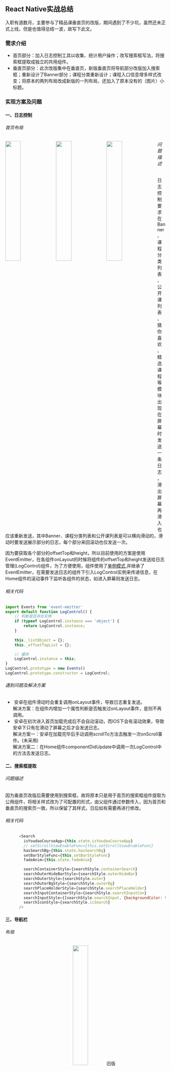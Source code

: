 ## React Native实战总结

入职有道数月，主要参与了精品课垂直页的改版，期间遇到了不少坑，虽然还未正式上线，但是也值得总结一波，故写下此文。

### 需求介绍

*  首页部分：加入日志控制工具以收集、统计用户操作；改写搜索框写法，将搜索框提取成独立的共用组件。
*  垂直页部分：此次改版集中在垂直页，新版垂直页将导航部分改版加入搜索框；重新设计了Banner部分；课程分类重新设计；课程入口信息增多样式改变；将原本的两列布局改成新版的一列布局，还加入了原本没有的（图片）小标题。

### 实现方案及问题

#### 一、日志控制

###### 首页布局

<img src='https://raw.githubusercontent.com/WillBean/react-native-summary.github.io/master/images/home1.jpg' align='left' width='31%'>

<img src='https://raw.githubusercontent.com/WillBean/react-native-summary.github.io/master/images/home2.jpg' align='left' width='31%'>

<img src='https://raw.githubusercontent.com/WillBean/react-native-summary.github.io/master/images/home3.jpg' align='left' width='31%'>

###### 问题描述

日志控制要求在Banner、课程分类列表、公开课列表、猜你喜欢、精选课程等模块出现在屏幕时发送一条日志，滑出屏幕再滑入也应该重新发送，其中Banner、课程分类列表和公开课列表是可以横向滑动的，滑动时要发送展示部分的日志，每个部分来回滚动也仅发送一次。

因为要获取各个部分的offsetTop和height，所以目前使用的方案是使用EventEmitter，在各组件onLayout的时候将组件的offsetTop和height发送给日志管理(LogControl)组件，为了方便使用，组件使用了[单例模式](http://www.cnblogs.com/TomXu/archive/2012/02/20/2352817.html),并继承了EventEmitter，在需要发送日志的组件下引入LogControl实例来传递信息，在Home组件的滚动事件下监听各组件的状态，如进入屏幕则发送日志。

###### 相关代码

```javascript
import Events from 'event-emitter'
export default function LogControl() {
    // 判断是否存在实例
    if (typeof LogControl.instance === 'object') {
        return LogControl.instance;
    }
    
    this._listObject = {};
    this._offsetTopList = {};

    // 缓存
    LogControl.instance = this;
}
LogControl.prototype = new Events()
LogControl.prototype.constructor = LogControl;
```
###### 遇到问题及解决方案

*  安卓在组件滑动时会重复调用onLayout事件，导致日志重复发送。<br>
解决方案：在组件内增加一个属性判断是否触发过onLayout事件，是则不再调用。
*  安卓在初次进入首页加载完成后不会自动滚动，而IOS下会有滚动效果，导致安卓下只有在滑动了屏幕之后才会发送日志。<br>
解决方案一：安卓在加载完毕后手动调用scrollTo方法去触发一次onScroll事件。(未采用)<br>
解决方案二：在Home组件componentDidUpdate中调用一次LogControl中的方法去发送日志。

#### 二、搜索框提取

###### 问题描述

因为垂直页改版后需要使用到搜索框，故将原本只是用于首页的搜索框组件提取为公用组件，将相关样式改为了可配置的形式，由父组件通过参数传入，因为首页和垂直页的搜索页一致，所以保留了其样式，日后如有需要再进行修改。

###### 相关代码

```javascript
      <Search
        isYoudaoCourseApp={this.state.isYoudaoCourseApp}
        // setScrollViewEnableFunc={this.setScrollViewEnableFunc}
        hasSearchBg={this.state.hasSearchBg}
        setBarStyleFunc={this.setBarStyleFunc}
        fadeAnim={this.state.fadeAnim}

        searchContainerStyle={searchStyle.containerSearch}
        searchOuterHideBarStyle={searchStyle.outerHideBar}
        searchOuterStyle={searchStyle.outer}
        searchOuterBgStyle={searchStyle.outerBg}
        searchPlaceHolderStyle={searchStyle.searchPlaceHolder}
        searchInputContainerStyle={searchStyle.searchInputCon}
        searchInputStyle={[searchStyle.searchInput, {backgroundColor: this.state.hasSearchBg ? 'rgba(233,233,233,.8)' : 'rgba(255,255,255,.8)'}]}
        searchIconStyle={searchStyle.icSearch}
      />
```

#### 三、导航栏

###### 布局

<div align='center'>
<img src='https://raw.githubusercontent.com/WillBean/react-native-summary.github.io/master/images/vertical3.jpg' width='31%'>
<span>旧版</span>
</div>

<div align='center'>
<img src='https://raw.githubusercontent.com/WillBean/react-native-summary.github.io/master/images/vertical1.jpg' width='31%'>
<span>新版</span>
</div>

###### 问题描述

不同于旧版，新版导航去掉了原来的滚动条，改为了垂直标题+搜索框的形式。

###### 遇到问题及解决方案

*  React native的元素堆叠顺序无法通过zIndex，所以如果将导航组件写在最前面的话，搜索页会被下面的ScrollView遮盖。<br>
解决方案：将搜索框改为绝对定位并置于文档最后。
*  导航标题字数不一，如果搜索框宽度固定，可能会与标题重叠。<br>
解决方案：在原有导航位置放置一个仅有背景色和高度的View组件，将标题和搜索框作为一个整体放置在文档最下面，然后通过绝对定位覆盖在View组件上层，此时搜索框就可以设置为自适应宽度了。

```javascript
      <View style={[styles.container, Platform.OS === 'android' && !isTeacher ? {marginTop: tag.get('hideStatusBar') ? statusBarHeight : 0} : {marginTop: 0}]}>
        {isTeacher ? null : <View style={styles.headNav}/>} // 这个<View>仅用于占位
        <ScrollView>
            ...
        </ScrollView>
        {this._renderFixedNav(tag, this.state.isYoudaoCourseApp)} // 真正的导航栏
      </View>
```

#### 四、Banner

###### 问题描述

如上图，新版Banner每个图片并不占据整个屏宽，两边露出上下两张图片的一小部分，以做WEB的滑动组件的经验来说，要实现这样的功能，无非也就是通过绝对定位设置滚动栏，滚动时通过改变left或者translate来改变位置，如下图：

<div align='center'>
<img src='https://raw.githubusercontent.com/WillBean/react-native-summary.github.io/master/images/prototype.png' width='80%'>
</div>

类推到这里，想要实现新版的效果，只需要将外层容器宽度设置成对应的数值，在设置overflow:visible即可，如下图：

<div align='center'>
<img src='https://raw.githubusercontent.com/WillBean/react-native-summary.github.io/master/images/prototype2.png' width='80%'>
</div>

在IOS端，一切正如我所料，相当之顺利，但是拿起安卓机一看，好像不太对劲，并没有出现预期的效果，Google一番得知，安卓不支持overflow属性！？

由于原本使用的是第三方的[react-native-swiper组件](https://github.com/leecade/react-native-swiper)，出现这种情况赶紧翻看一下源码，看看能不能找到什么解决方案，然后发现在IOS端Swiper使用的是ScrollView，而在Android端使用的是ViewPagerAndroid，找了个安卓的朋友问了问，在原生安卓上使用ViewPager是可以实现这样的效果的([ViewPager实现一个页面多个Item的显示](http://m.blog.csdn.net/hb8676086/article/details/50628429))，然而，ViewPagerAndroid并没有提供诸如clipChildren、layerType的属性，只能寻求别的方案了。

后来决定用Animate自己写一个滑动组件出来，写了个小demo，发现十分卡顿，可能姿势不对吧。

奋斗几天无果，后来在网上看到[react-native-viewpager组件](https://github.com/race604/react-native-viewpager)，无奈之下下载来看看源码，居然也是用Animate写的，感觉有戏！为了实现设计稿的效果，改了一下源码并拷贝出来作为一个自己的组件来使用。

用这个组件虽然实现了想要的效果，但是性能相较于ViewPagerAndroid确实要低一些，滑动过程中会有些许卡顿，为了不影响IOS端，IOS端还是保留了原来的写法，仅在Android端使用。

###### 相关代码
ViewPager组件源码修改
```javascript
    var offset = this.props.offset; // 加入offset属性来设置偏移
    // this.childIndex = hasLeft ? 1 : 0;
    // this.state.scrollValue.setValue(this.childIndex);
    var translateX = this.state.scrollValue.interpolate({
      inputRange: [0, 1], outputRange: [offset, -viewWidth + offset] // 修改了滑动范围
    });
```
ViewPager组件调用
```javascript
                <ViewPager
                  dataSource={ds}
                  renderPageIndicator={false}
                  isLoop={ds.pageIdentities.length > 1}
                  autoPlay={true}
                  offset={calculatePixel(16)}
                  childWidth={calculatePixel(328)} // 定义每个子元素的实际宽度（加入了边距）
                  renderPage={this._renderBannerItem.bind(this)}
                />
```

#### 五、其他部分

###### 布局

<div align='center'>
<img src='https://raw.githubusercontent.com/WillBean/react-native-summary.github.io/master/images/vertical4.jpg' width='31%'>
</div>

###### 问题描述

如上图布局，更新还包括了课程分类的更新、加入了图片标题、课程入口的更新。

这一部分比较简单，似乎没啥好说的。

### 优化方案

#### 一、减少过度绘制

在安卓机的开发者选项中可以开启“调试GPU过度绘制”，如下图：

<div align='center'>
<img src='https://raw.githubusercontent.com/WillBean/react-native-summary.github.io/master/images/android1.png' width='33%'>
</div>

关于安卓过度绘制的详情可以在[这里](http://blog.csdn.net/moyameizan/article/details/47807327)查看，简单来说就是界面元素的多重层叠，假设每层元素都有背景，那么对于用户来说，只有最上层的背景才是可以看到的，其它的背景虽然绘制了，但是却没有起到效果，就是过度绘制了。

安卓GPU过度绘制的颜色信息大致如下：

>  *  蓝色1x过度绘制
>  *  绿色2x过度绘制
>  *  淡红色3x过度绘制
>  *  红色超过4x过度绘制

颜色越浅表示过度绘制程度越低，原色表示没有过度绘制。

现在来看看自己的APP会呈现出什么效果：

<div align='center'>
<img src='https://raw.githubusercontent.com/WillBean/react-native-summary.github.io/master/images/android2.png' width='33%'>
<span>首页</span>
</div>

<div align='center'>
<img src='https://raw.githubusercontent.com/WillBean/react-native-summary.github.io/master/images/android3.png' width='33%'>
<span>垂直页</span>
</div>

首页和垂直页差距似乎有点大，这里看到垂直页基本满屏大红，导致这个问题的原因不是垂直页充满了大量的背景，而是路由切换并没有把首页隐藏，垂直页相当于一整个元素覆盖在首页上方，所以看到的满屏大红是首页绘制加上垂直页绘制的效果，所以我们似乎找到了一个可以优化的地方：<em>如何在路由切换的时候将首页隐藏或者像原生APP那样切换到一个新的界面？</em>

#### 二、bundle拆包

一般来说，一个简单的RN应用，打包之后的bundle会有500+KB是属于RN的依赖，与业务无关，而我们的APP将安卓打包之后生成的bundle有900+KB，其中绝大部分应该也是来自各种依赖文件，如果能将依赖和业务文件拆分开来，生成一个common.bundle、一个或多个business.bundle，那么我们可以在一定程度上改善用户体验。

>  *  减少初始时间（提前运行基础代码）
>  *  部分更新
>  *  在多个bundle之间共享公共模块

<div align='center'>
<img src='https://raw.githubusercontent.com/WillBean/react-native-summary.github.io/master/images/bundle.png' width='80%'>
</div>

上图引自[issue/5399](https://github.com/facebook/react-native/issues/5399)，在用户进入应用之前，我们就可以加载并运行common.bundle，并在用户进入应用之后加载指定的业务文件，而不必一次性把所有东西都加载进行，以提升性能。

目前可参考的拆包方案有

*  [携程是如何做React Native优化的](https://zhuanlan.zhihu.com/p/23715716)，[moles-packer](https://github.com/ctripcorp/moles-packer)(携程似乎已经放弃这个方案，改为以unbundle为基础的拆包方案)
*  [【React Native】一个简单的拆分Bundle&资源做法](https://blog.desmondyao.com/rn-split/)
*  [React Native Bundle Split](http://coofee.github.io/post/react-native-bundle-split/)
*  [react-native-split](https://github.com/desmond1121/react-native-split)

### 问题总览

*  安卓RN不支持overflow属性
*  安卓ScrollView等组件在滑动的时候会触发自己和其他组件的onLayout事件
*  安卓line-height属性不支持小数
*  安卓在背景色过度设置的时候会严重影响性能
